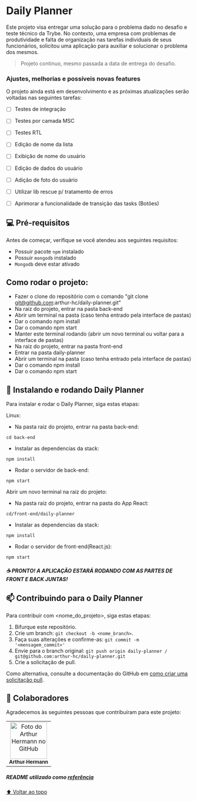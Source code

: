 # Daily Planner

Este projeto visa entregar uma solução para o problema dado no desafio e teste técnico da Trybe. No contexto, uma empresa com problemas de produtividade e falta de organização nas tarefas individuais de seus funcionários, solicitou uma aplicação para auxiliar e solucionar o problema dos mesmos.

> Projeto continuo, mesmo passada a data de entrega do desafio.

### Ajustes, melhorias e possíveis novas features

O projeto ainda está em desenvolvimento e as próximas atualizações serão voltadas nas seguintes tarefas:

- [ ] Testes de integração
- [ ] Testes por camada MSC
- [ ] Testes RTL
- [ ] Edição de nome da lista
- [ ] Exibição de nome do usuário
- [ ] Edição de dados do usuário
- [ ] Adição de foto do usuário
- [ ] Utilizar lib rescue p/ tratamento de erros
- [ ] Aprimorar a funcionalidade de transição das tasks (Botões)


## 💻 Pré-requisitos

Antes de começar, verifique se você atendeu aos seguintes requisitos:
* Possuir pacote `npm` instalado
* Possuir `mongodb` instalado
* `Mongodb` deve estar ativado

## Como rodar o projeto:
* Fazer o clone do repositório com o comando "git clone git@github.com:arthur-hc/daily-planner.git"
* Na raiz do projeto, entrar na pasta back-end
* Abrir um terminal na pasta (caso tenha entrado pela interface de pastas)
* Dar o comando npm install
* Dar o comando npm start
* Manter este terminal rodando (abrir um novo terminal ou voltar para a interface de pastas)
* Na raiz do projeto, entrar na pasta front-end
* Entrar na pasta daily-planner
* Abrir um terminal na pasta (caso tenha entrado pela interface de pastas)
* Dar o comando npm install
* Dar o comando npm start

## 🚀 Instalando e rodando Daily Planner

Para instalar e rodar o Daily Planner, siga estas etapas:

Linux:
- Na pasta raiz do projeto, entrar na pasta back-end:

`cd back-end`

- Instalar as dependencias da stack:

`npm install`

- Rodar o servidor de back-end:

`npm start`

Abrir um novo terminal na raiz do projeto:
- Na pasta raiz do projeto, entrar na pasta do App React:

`cd/front-end/daily-planner`

- Instalar as dependencias da stack:

`npm install`

- Rodar o servidor de front-end(React.js):

`npm start`

##### ☕ PRONTO! A APLICAÇÃO ESTARÁ RODANDO COM AS PARTES DE FRONT E BACK JUNTAS!


## 📫 Contribuindo para o Daily Planner
<!---Se o seu README for longo ou se você tiver algum processo ou etapas específicas que deseja que os contribuidores sigam, considere a criação de um arquivo CONTRIBUTING.md separado--->
Para contribuir com <nome_do_projeto>, siga estas etapas:

1. Bifurque este repositório.
2. Crie um branch: `git checkout -b <nome_branch>`.
3. Faça suas alterações e confirme-as: `git commit -m '<mensagem_commit>'`
4. Envie para o branch original: `git push origin daily-planner / git@github.com:arthur-hc/daily-planner.git`
5. Crie a solicitação de pull.

Como alternativa, consulte a documentação do GitHub em [como criar uma solicitação pull](https://help.github.com/en/github/collaborating-with-issues-and-pull-requests/creating-a-pull-request).

## 🤝 Colaboradores

Agradecemos às seguintes pessoas que contribuíram para este projeto:

<table>
  <tr>
    <td align="center">
      <a href="#">
        <img src="https://avatars.githubusercontent.com/u/80549739?v=4" width="100px;" alt="Foto do Arthur Hermann no GitHub"/><br>
        <sub>
          <b>Arthur Hermann</b>
        </sub>
      </a>
    </td>
  </tr>
</table>

##### README utilizado como <a href="https://github.com/iuricode/readme-template/blob/main/README-repository/iuricode.md">referência</a>

[⬆ Voltar ao topo](#daily-planner)<br>
